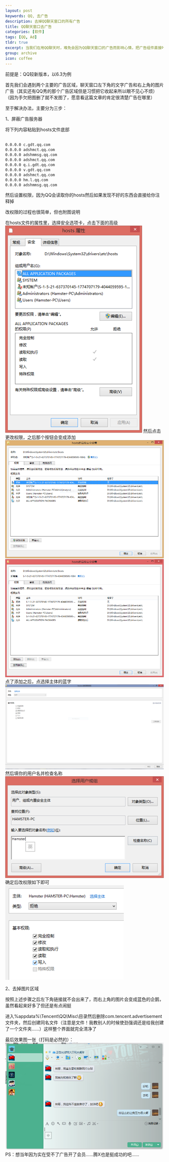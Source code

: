 ```yaml
---
layout: post
keywords: QQ, 去广告
description: 去掉QQ聊天窗口的所有广告
title: QQ聊天窗口去广告
categories: [软件]
tags: [QQ, Ad]
tldr: true
excerpt: 当我们在用QQ聊天时，难免会因为QQ聊天窗口的广告而影响心情，把广告组件直接咔嚓掉过几天又会提示你QQ组件遭到破坏请重新安装 现在已经完全不淡定了，所以假期时在会员到期之后用了1天左右的时间将聊天窗口的广告清理干净并总结了去广告的方法
group: archive
icon: coffee
---
```


前提是：QQ较新版本，以6.3为例

首先我们会遇到两个主要的广告区域，聊天窗口左下角的文字广告和右上角的图片广告（其实还有QQ秀的那个广告区域但是习惯把它收起来所以眼不见心不烦）（因为手欠把图删了就不发图了，愿意看这篇文章的肯定很清楚广告在哪里）

至于解决办法，主要分为三步：

1、屏蔽广告服务器

将下列内容粘贴到hosts文件底部
<pre><code>
0.0.0.0 c.gdt.qq.com
0.0.0.0 adshmct.qq.com 
0.0.0.0 adshmmsg.qq.com 
0.0.0.0 adshmct.qq.com
0.0.0.0 q.i.gdt.qq.com
0.0.0.0 v.gdt.qq.com
0.0.0.0 adshmct.qq.com 
0.0.0.0 hm.l.qq.com 
0.0.0.0 adshmmsg.qq.com
</code></pre>

然后设置权限，因为QQ会读取你的hosts然后如果发现不好的东西会直接给你注释掉

改权限的过程也很简单，但也附图说明

在hosts文件的属性里，选择安全选项卡，点击下面的高级
<img src="/image/post/20140926/hosts-attributes.png"></img>
然后点击更改权限，之后那个按钮会变成添加
<img src="/image/post/20140926/hosts-2.png"></img>
<img src="/image/post/20140926/hosts-add.png"></img>
点了添加之后，点选择主体的蓝字
<img src="/image/post/20140926/hosts-3.png"></img>
然后填你的用户名并检查名称
<img src="/image/post/20140926/hosts-4.png"></img>
确定后改权限如下即可
<img src="/image/post/20140926/hosts-5.png"></img>

2、去掉图片区域

按照上述步骤之后左下角链接就不会出来了，而右上角的图片会变成蓝色的企鹅，虽然看起来好多了但还是有点闹挺

进入%appdata%\Tencent\QQ\Misc\目录然后删除com.tencent.advertisement文件夹，然后创建同名文件（注意是文件！我教别人的时候使劲强调还是给我创建了一个文件夹……）这样整个界面就完全清净了

最后效果图一张（打码是必然的）：
<img src="/image/post/20140926/effect.png"></img>
PS：想当年因为实在受不了广告开了会员……腾X也是挺成功的吧……